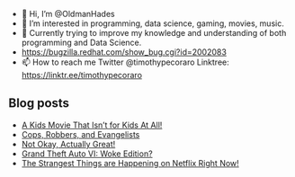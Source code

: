 - 👋 Hi, I’m @OldmanHades
- 👀 I’m interested in programming, data science, gaming, movies, music.
- 🌱 Currently trying to improve my knowledge and understanding of both programming and Data Science.
- https://bugzilla.redhat.com/show_bug.cgi?id=2002083
- 📫 How to reach me Twitter @timothypecoraro
Linktree: https://linktr.ee/timothypecoraro

## Blog posts
<!-- BLOG-POST-LIST:START -->
- [A Kids Movie That Isn’t for Kids At All!](https://medium.com/@timothypecoraro/a-kids-movie-that-isnt-for-kids-at-all-c89653c257f1?source=rss-5097f5c9b801------2)
- [Cops, Robbers, and Evangelists](https://medium.com/@timothypecoraro/cops-robbers-and-evangelists-58e1297db19b?source=rss-5097f5c9b801------2)
- [Not Okay, Actually Great!](https://medium.com/@timothypecoraro/not-okay-actually-great-7f4fef9a04cd?source=rss-5097f5c9b801------2)
- [Grand Theft Auto VI: Woke Edition?](https://medium.com/@timothypecoraro/grand-theft-auto-vi-woke-edition-57eb9852fb78?source=rss-5097f5c9b801------2)
- [The Strangest Things are Happening on Netflix Right Now!](https://medium.com/@timothypecoraro/the-strangest-things-are-happening-on-netflix-right-now-150affb886c1?source=rss-5097f5c9b801------2)
<!-- BLOG-POST-LIST:END -->
